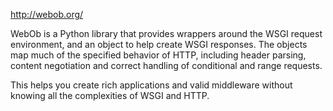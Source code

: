 http://webob.org/

WebOb is a Python library that provides wrappers around the WSGI request environment, and an object to help create WSGI responses. The objects map much of the specified behavior of HTTP, including header parsing, content negotiation and correct handling of conditional and range requests.

This helps you create rich applications and valid middleware without knowing all the complexities of WSGI and HTTP.

